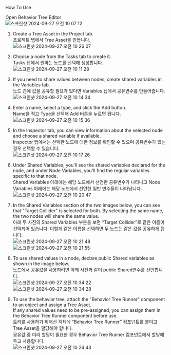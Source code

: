 How To Use  

Open Behavior Tree Editor  
![스크린샷 2024-09-27 오전 10 07 12](https://github.com/user-attachments/assets/415802bc-afad-4abb-a9f3-ff5485e61430)  

1. Create a Tree Asset in the Project tab.  
프로젝트 탭에서 Tree Asset을 만듭니다.  
![스크린샷 2024-09-27 오전 10 26 07](https://github.com/user-attachments/assets/71e25f5c-1796-4fd1-b65c-496edda15c75)

2. Choose a node from the Tasks tab to create it.  
Tasks 탭에서 원하는 노드를 선택해 생성합니다.  
![스크린샷 2024-09-27 오전 10 11 28](https://github.com/user-attachments/assets/8ecf0bbc-fdf5-4ae6-a2f0-fc6d615aee33)

3. If you need to share values between nodes, create shared variables in the Variables tab.  
노드 간에 값을 공유할 필요가 있다면 Variables 탭에서 공유변수를 만들어줍니다.  
![스크린샷 2024-09-27 오전 10 14 34](https://github.com/user-attachments/assets/87bc6710-e0b9-401b-b78e-48f91509bcac)

4. Enter a name, select a type, and click the Add button.  
Name을 적고 Type을 선택해 Add 버튼을 누르면 됩니다.  
![스크린샷 2024-09-27 오전 10 15 36](https://github.com/user-attachments/assets/28253c93-f2d5-4e8c-af8c-b9aa0bf2a319)

5. In the Inspector tab, you can view information about the selected node and choose a shared variable if available.  
Inspector 탭에서는 선택한 노드에 대한 정보를 확인할 수 있으며 공유변수가 있는 경우 선택할 수 있습니다.  
![스크린샷 2024-09-27 오전 10 17 26](https://github.com/user-attachments/assets/f0afec07-e83d-4282-b497-7b86cf995b3c)

6. Under Shared Variables, you'll see the shared variables declared for the node, and under Node Variables, you'll find the regular variables specific to that node.  
Shared Variables 아래에는 해당 노드에서 선언한 공유변수가 나타나고 Node Variables 아래에는 해당 노드에서 선언한 일반 변수들이 나타납니다.  
![스크린샷 2024-09-27 오전 10 20 47](https://github.com/user-attachments/assets/ecbbfca2-07ff-4086-9a7e-e3c1ed305a4b)

7. In the Shared Variables section of the two images below, you can see that "Target Collider" is selected for both. By selecting the same name, the two nodes will share the same value.  
아래 두 사진의 Shared Variables 부분을 보면 “Target Collider”로 같은 이름이 선택되어 있습니다. 이렇게 같은 이름을 선택하면 두 노드는 같은 값을 공유하게 됩니다.  
![스크린샷 2024-09-27 오전 10 21 48](https://github.com/user-attachments/assets/2ad0d71c-3302-49fc-8db4-18f2c2e050b2)
![스크린샷 2024-09-27 오전 10 21 55](https://github.com/user-attachments/assets/7fcc0d9c-2c11-46b3-ba08-bac30d17cf74)

8. To use shared values in a node, declare public Shared variables as shown in the image below.  
노드에서 공유값을 사용하려면 아래 사진과 같이 public Shared변수를 선언합니다.  
![스크린샷 2024-09-27 오전 10 34 22](https://github.com/user-attachments/assets/6645b679-7ab6-4be2-be5e-3c1b1f0e39a4)
![스크린샷 2024-09-27 오전 10 34 28](https://github.com/user-attachments/assets/58eabc1f-9e0a-4766-9b41-860d44ef06b8)

9. To use the behavior tree, attach the "Behavior Tree Runner" component to an object and assign a Tree Asset.  
If any shared values need to be pre-assigned, you can assign them in the Behavior Tree Runner component before use.  
트리를 사용하기 위해선 객체에 “Behavior Tree Runner” 컴포넌트를 붙이고 Tree Asset을 할당해야 합니다.  
공유값 중 미리 할당이 필요한 경우 Behavior Tree Runner 컴포넌트에서 할당해두고 사용합니다.  
![스크린샷 2024-09-27 오전 10 24 43](https://github.com/user-attachments/assets/ecba07db-a685-4bf4-ae51-2552e3c9c394)
